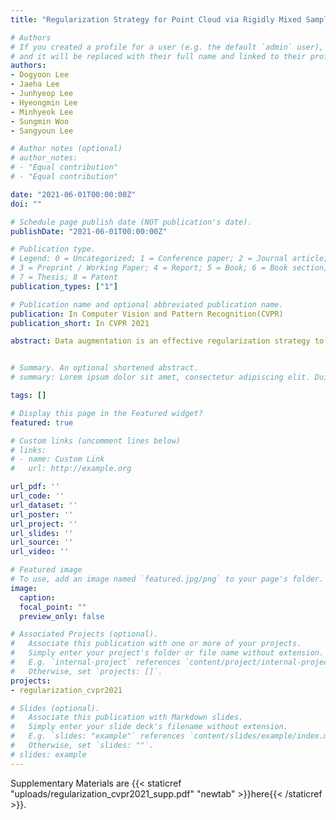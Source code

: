 ```yaml
---
title: "Regularization Strategy for Point Cloud via Rigidly Mixed Sample"

# Authors
# If you created a profile for a user (e.g. the default `admin` user), write the username (folder name) here 
# and it will be replaced with their full name and linked to their profile.
authors:
- Dogyoon Lee
- Jaeha Lee
- Junhyeop Lee
- Hyeongmin Lee
- Minhyeok Lee
- Sungmin Woo
- Sangyoun Lee

# Author notes (optional)
# author_notes:
# - "Equal contribution"
# - "Equal contribution"

date: "2021-06-01T00:00:00Z"
doi: ""

# Schedule page publish date (NOT publication's date).
publishDate: "2021-06-01T00:00:00Z"

# Publication type.
# Legend: 0 = Uncategorized; 1 = Conference paper; 2 = Journal article;
# 3 = Preprint / Working Paper; 4 = Report; 5 = Book; 6 = Book section;
# 7 = Thesis; 8 = Patent
publication_types: ["1"]

# Publication name and optional abbreviated publication name.
publication: In Computer Vision and Pattern Recognition(CVPR)
publication_short: In CVPR 2021

abstract: Data augmentation is an effective regularization strategy to alleviate the overfitting, which is an inherent drawback of the deep neural networks. However, data augmentation is rarely considered for point cloud processing despite many studies proposing various augmentation methods for image data. Actually, regularization is essential for point clouds since lack of generality is more likely to occur in point cloud due to small datasets. This paper proposes a Rigid Subset Mix (RSMix)1, a novel data augmentation method for point clouds that generates a virtual mixed sample by replac- ing part of the sample with shape-preserved subsets from another sample. RSMix preserves structural information of the point cloud sample by extracting subsets from each sample without deformation using a neighboring function. The neighboring function was carefully designed consider- ing unique properties of point cloud, unordered structure and non-grid. Experiments verified that RSMix successfully regularized the deep neural networks with remarkable im- provement for shape classification. We also analyzed var- ious combinations of data augmentations including RSMix with single and multi-view evaluations, based on abundant ablation studies.


# Summary. An optional shortened abstract.
# summary: Lorem ipsum dolor sit amet, consectetur adipiscing elit. Duis posuere tellus ac convallis placerat. Proin tincidunt magna sed ex sollicitudin condimentum.

tags: []

# Display this page in the Featured widget?
featured: true

# Custom links (uncomment lines below)
# links:
# - name: Custom Link
#   url: http://example.org

url_pdf: ''
url_code: ''
url_dataset: ''
url_poster: ''
url_project: ''
url_slides: ''
url_source: ''
url_video: ''

# Featured image
# To use, add an image named `featured.jpg/png` to your page's folder. 
image:
  caption: 
  focal_point: ""
  preview_only: false

# Associated Projects (optional).
#   Associate this publication with one or more of your projects.
#   Simply enter your project's folder or file name without extension.
#   E.g. `internal-project` references `content/project/internal-project/index.md`.
#   Otherwise, set `projects: []`.
projects:
- regularization_cvpr2021

# Slides (optional).
#   Associate this publication with Markdown slides.
#   Simply enter your slide deck's filename without extension.
#   E.g. `slides: "example"` references `content/slides/example/index.md`.
#   Otherwise, set `slides: ""`.
# slides: example
---
```


<!-- {{% callout note %}}
Click the *Cite* button above to demo the feature to enable visitors to import publication metadata into their reference management software.
{{% /callout %}}

{{% callout note %}}
Create your slides in Markdown - click the *Slides* button to check out the example.
{{% /callout %}} -->

<!-- Supplementary notes can be added here, including [code, math, and images](https://wowchemy.com/docs/writing-markdown-latex/). -->

Supplementary Materials are {{< staticref "uploads/regularization_cvpr2021_supp.pdf" "newtab" >}}here{{< /staticref >}}.